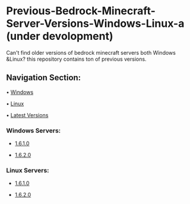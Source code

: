 # Previous-Bedrock-Minecraft-Server-Versions-Windows-Linux-a (under devolopment)
Can't find older versions of bedrock minecraft servers both Windows &Linux? this repository contains ton of previous versions.

## Navigation Section:
• [Windows](#Windows-Servers)

• [Linux](#Linux-Servers) 

• [Latest Versions](https://www.minecraft.net/en-us/download/server/bedrock)

<a name="Windows-Servers"></a> 
### Windows Servers:
* [1.6.1.0](https://minecraft.net/bedrockdedicatedserver/bin-win/bedrock-server-1.6.1.0.zip)

* [1.6.2.0](https://minecraft.net/bedrockdedicatedserver/bin-win/bedrock-server-1.6.1.0.zip)

<a name="Linux-Servers"></a> 
### Linux Servers:
* [1.6.1.0](https://minecraft.net/bedrockdedicatedserver/bin-linux/bedrock-server-1.6.1.0.zip)

* [1.6.2.0](https://minecraft.net/bedrockdedicatedserver/bin-linux/bedrock-server-1.6.1.0.zip)